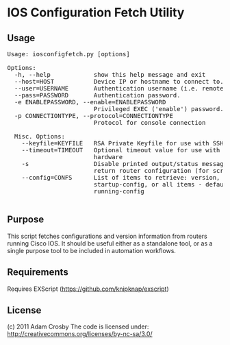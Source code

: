 IOS Configuration Fetch Utility
===============================

Usage
-----
<pre>
Usage: iosconfigfetch.py [options]

Options:
  -h, --help            show this help message and exit
  --host=HOST           Device IP or hostname to connect to.
  --user=USERNAME       Authentication username (i.e. remote user name).
  --pass=PASSWORD       Authentication password.
  -e ENABLEPASSWORD, --enable=ENABLEPASSWORD
                        Privileged EXEC ('enable') password.
  -p CONNECTIONTYPE, --protocol=CONNECTIONTYPE
                        Protocol for console connection

  Misc. Options:
    --keyfile=KEYFILE   RSA Private Keyfile for use with SSH connection
    --timeout=TIMEOUT   Optional timeout value for use with older, slower
                        hardware
    -s                  Disable printed output/status messages, and only
                        return router configuration (for scripting)
    --config=CONFS      List of items to retrieve: version, running-config,
                        startup-config, or all items - defaults to only
                        running-config

</pre>
Purpose
-------
This script fetches configurations and version information from routers running Cisco IOS.
It should be useful either as a standalone tool, or as a single purpose tool to be included in automation workflows.

Requirements
------------
Requires EXScript (https://github.com/knipknap/exscript)

License
-------
(c) 2011 Adam Crosby 
The code is licensed under: http://creativecommons.org/licenses/by-nc-sa/3.0/
